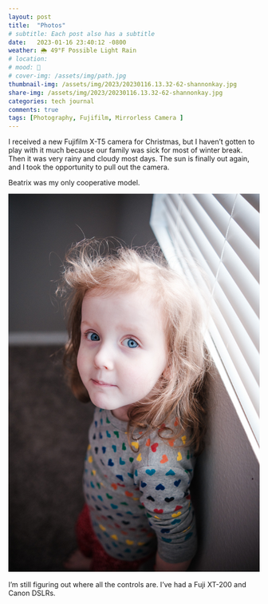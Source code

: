```yaml
---
layout: post
title:  "Photos"
# subtitle: Each post also has a subtitle
date:   2023-01-16 23:40:12 -0800
weather: 🌦️ 49°F Possible Light Rain
# location: 
# mood: 🥰
# cover-img: /assets/img/path.jpg
thumbnail-img: /assets/img/2023/20230116.13.32-62-shannonkay.jpg
share-img: /assets/img/2023/20230116.13.32-62-shannonkay.jpg
categories: tech journal
comments: true
tags: [Photography, Fujifilm, Mirrorless Camera ]
---
```


I received a new Fujifilm X-T5 camera for Christmas, but I haven’t gotten to play with it much because our family was sick for most of winter break. Then it was very rainy and cloudy most days. The sun is finally out again, and I took the opportunity to pull out the camera.

Beatrix was my only cooperative model. 

![Beatrix](/assets/img/2023/20230116.13.32-62-shannonkay.jpg)

I’m still figuring out where all the controls are. I’ve had a Fuji XT-200 and Canon DSLRs.